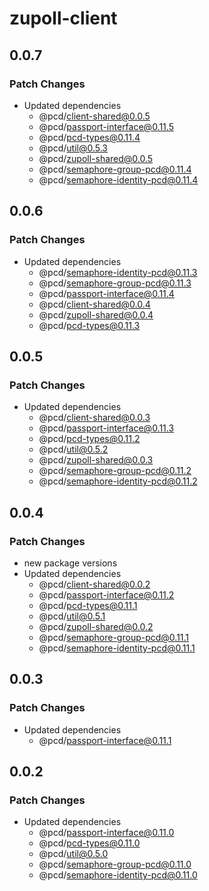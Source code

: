 # zupoll-client

## 0.0.7

### Patch Changes

- Updated dependencies
  - @pcd/client-shared@0.0.5
  - @pcd/passport-interface@0.11.5
  - @pcd/pcd-types@0.11.4
  - @pcd/util@0.5.3
  - @pcd/zupoll-shared@0.0.5
  - @pcd/semaphore-group-pcd@0.11.4
  - @pcd/semaphore-identity-pcd@0.11.4

## 0.0.6

### Patch Changes

- Updated dependencies
  - @pcd/semaphore-identity-pcd@0.11.3
  - @pcd/semaphore-group-pcd@0.11.3
  - @pcd/passport-interface@0.11.4
  - @pcd/client-shared@0.0.4
  - @pcd/zupoll-shared@0.0.4
  - @pcd/pcd-types@0.11.3

## 0.0.5

### Patch Changes

- Updated dependencies
  - @pcd/client-shared@0.0.3
  - @pcd/passport-interface@0.11.3
  - @pcd/pcd-types@0.11.2
  - @pcd/util@0.5.2
  - @pcd/zupoll-shared@0.0.3
  - @pcd/semaphore-group-pcd@0.11.2
  - @pcd/semaphore-identity-pcd@0.11.2

## 0.0.4

### Patch Changes

- new package versions
- Updated dependencies
  - @pcd/client-shared@0.0.2
  - @pcd/passport-interface@0.11.2
  - @pcd/pcd-types@0.11.1
  - @pcd/util@0.5.1
  - @pcd/zupoll-shared@0.0.2
  - @pcd/semaphore-group-pcd@0.11.1
  - @pcd/semaphore-identity-pcd@0.11.1

## 0.0.3

### Patch Changes

- Updated dependencies
  - @pcd/passport-interface@0.11.1

## 0.0.2

### Patch Changes

- Updated dependencies
  - @pcd/passport-interface@0.11.0
  - @pcd/pcd-types@0.11.0
  - @pcd/util@0.5.0
  - @pcd/semaphore-group-pcd@0.11.0
  - @pcd/semaphore-identity-pcd@0.11.0
